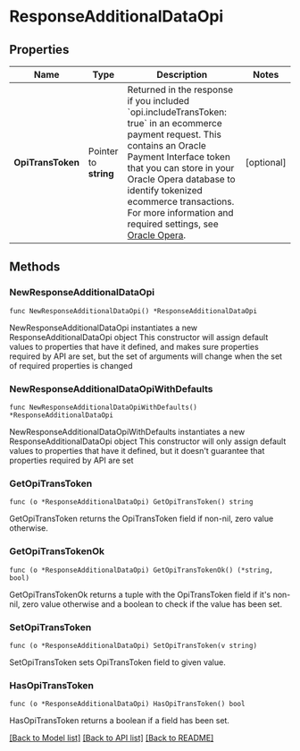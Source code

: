 # ResponseAdditionalDataOpi

## Properties

Name | Type | Description | Notes
------------ | ------------- | ------------- | -------------
**OpiTransToken** | Pointer to **string** | Returned in the response if you included &#x60;opi.includeTransToken: true&#x60; in an ecommerce payment request. This contains an Oracle Payment Interface token that you can store in your Oracle Opera database to identify tokenized ecommerce transactions. For more information and required settings, see [Oracle Opera](https://docs.adyen.com/plugins/oracle-opera#opi-token-ecommerce). | [optional] 

## Methods

### NewResponseAdditionalDataOpi

`func NewResponseAdditionalDataOpi() *ResponseAdditionalDataOpi`

NewResponseAdditionalDataOpi instantiates a new ResponseAdditionalDataOpi object
This constructor will assign default values to properties that have it defined,
and makes sure properties required by API are set, but the set of arguments
will change when the set of required properties is changed

### NewResponseAdditionalDataOpiWithDefaults

`func NewResponseAdditionalDataOpiWithDefaults() *ResponseAdditionalDataOpi`

NewResponseAdditionalDataOpiWithDefaults instantiates a new ResponseAdditionalDataOpi object
This constructor will only assign default values to properties that have it defined,
but it doesn't guarantee that properties required by API are set

### GetOpiTransToken

`func (o *ResponseAdditionalDataOpi) GetOpiTransToken() string`

GetOpiTransToken returns the OpiTransToken field if non-nil, zero value otherwise.

### GetOpiTransTokenOk

`func (o *ResponseAdditionalDataOpi) GetOpiTransTokenOk() (*string, bool)`

GetOpiTransTokenOk returns a tuple with the OpiTransToken field if it's non-nil, zero value otherwise
and a boolean to check if the value has been set.

### SetOpiTransToken

`func (o *ResponseAdditionalDataOpi) SetOpiTransToken(v string)`

SetOpiTransToken sets OpiTransToken field to given value.

### HasOpiTransToken

`func (o *ResponseAdditionalDataOpi) HasOpiTransToken() bool`

HasOpiTransToken returns a boolean if a field has been set.


[[Back to Model list]](../README.md#documentation-for-models) [[Back to API list]](../README.md#documentation-for-api-endpoints) [[Back to README]](../README.md)


